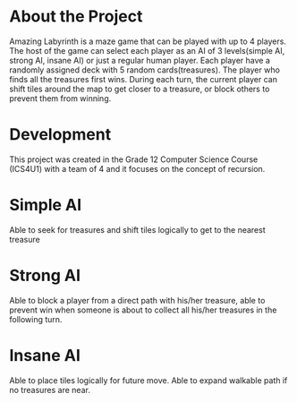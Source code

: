 # About the Project
Amazing Labyrinth is a maze game that can be played with up to 4 players. 
The host of the game can select each player as an AI of 3 levels(simple AI, strong AI, insane AI) or just a regular human player.
Each player have a randomly assigned deck with 5 random cards(treasures). The player who finds all the treasures first wins.
During each turn, the current player can shift tiles around the map to get closer to a treasure, or block others to prevent them from winning.

# Development
This project was created in the Grade 12 Computer Science Course (ICS4U1) with a team of 4 and it focuses on the concept of recursion. 

# Simple AI
Able to seek for treasures and shift tiles logically to get to the nearest treasure
  
# Strong AI
Able to block a player from a direct path with his/her treasure, able to prevent win when someone is about to collect all his/her treasures in the following turn.

# Insane AI
Able to place tiles logically for future move. Able to expand walkable path if no treasures are near. 

